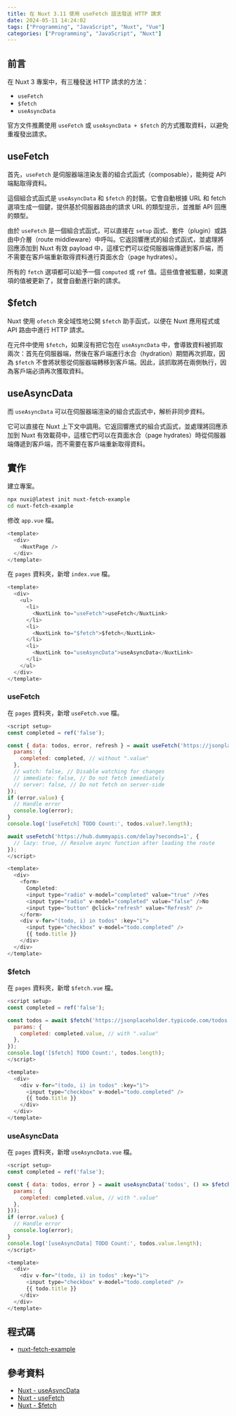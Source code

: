 ```yaml
---
title: 在 Nuxt 3.11 使用 useFetch 語法發送 HTTP 請求
date: 2024-05-11 14:24:02
tags: ["Programming", "JavaScript", "Nuxt", "Vue"]
categories: ["Programming", "JavaScript", "Nuxt"]
---
```


## 前言

在 Nuxt 3 專案中，有三種發送 HTTP 請求的方法：

- `useFetch`
- `$fetch`
- `useAsyncData`

官方文件推薦使用 `useFetch` 或 `useAsyncData + $fetch` 的方式獲取資料，以避免重複發出請求。

## useFetch

首先，`useFetch` 是伺服器端渲染友善的組合式函式（composable），能夠從 API 端點取得資料。

這個組合式函式是 `useAsyncData` 和 `$fetch` 的封裝。它會自動根據 URL 和 fetch 選項生成一個鍵，提供基於伺服器路由的請求 URL 的類型提示，並推斷 API 回應的類型。

由於 `useFetch` 是一個組合式函式，可以直接在 `setup` 函式、套件（plugin）或路由中介層（route middleware）中呼叫。它返回響應式的組合式函式，並處理將回應添加到 Nuxt 有效 payload 中，這樣它們可以從伺服器端傳遞到客戶端，而不需要在客戶端重新取得資料進行頁面水合（page hydrates）。

所有的 `fetch` 選項都可以給予一個 `computed` 或 `ref` 值。這些值會被監聽，如果選項的值被更新了，就會自動進行新的請求。

## $fetch

Nuxt 使用 `ofetch` 來全域性地公開 `$fetch` 助手函式，以便在 Nuxt 應用程式或 API 路由中進行 HTTP 請求。

在元件中使用 `$fetch`，如果沒有把它包在 `useAsyncData` 中，會導致資料被抓取兩次：首先在伺服器端，然後在客戶端進行水合（hydration）期間再次抓取，因為 `$fetch` 不會將狀態從伺服器端轉移到客戶端。因此，該抓取將在兩側執行，因為客戶端必須再次獲取資料。

## useAsyncData

而 `useAsyncData` 可以在伺服器端渲染的組合式函式中，解析非同步資料。

它可以直接在 Nuxt 上下文中調用。它返回響應式的組合式函式，並處理將回應添加到 Nuxt 有效載荷中，這樣它們可以在頁面水合（page hydrates）時從伺服器端傳遞到客戶端，而不需要在客戶端重新取得資料。

## 實作

建立專案。

```bash
npx nuxi@latest init nuxt-fetch-example
cd nuxt-fetch-example
```

修改 `app.vue` 檔。

```js
<template>
  <div>
    <NuxtPage />
  </div>
</template>
```

在 `pages` 資料夾，新增 `index.vue` 檔。

```js
<template>
  <div>
    <ul>
      <li>
        <NuxtLink to="useFetch">useFetch</NuxtLink>
      </li>
      <li>
        <NuxtLink to="$fetch">$fetch</NuxtLink>
      </li>
      <li>
        <NuxtLink to="useAsyncData">useAsyncData</NuxtLink>
      </li>
    </ul>
  </div>
</template>
```

### useFetch

在 `pages` 資料夾，新增 `useFetch.vue` 檔。

```js
<script setup>
const completed = ref('false');

const { data: todos, error, refresh } = await useFetch('https://jsonplaceholder.typicode.com/todos', {
  params: {
    completed: completed, // without ".value"
  },
  // watch: false, // Disable watching for changes
  // immediate: false, // Do not fetch immediately
  // server: false, // Do not fetch on server-side
});
if (error.value) {
  // Handle error
  console.log(error);
}
console.log('[useFetch] TODO Count:', todos.value?.length);

await useFetch('https://hub.dummyapis.com/delay?seconds=1', {
  // lazy: true, // Resolve async function after loading the route
});
</script>

<template>
  <div>
    <form>
      Completed:
      <input type="radio" v-model="completed" value="true" />Yes
      <input type="radio" v-model="completed" value="false" />No
      <input type="button" @click="refresh" value="Refresh" />
    </form>
    <div v-for="(todo, i) in todos" :key="i">
      <input type="checkbox" v-model="todo.completed" />
      {{ todo.title }}
    </div>
  </div>
</template>
```

### $fetch

在 `pages` 資料夾，新增 `$fetch.vue` 檔。

```js
<script setup>
const completed = ref('false');

const todos = await $fetch('https://jsonplaceholder.typicode.com/todos', {
  params: {
    completed: completed.value, // with ".value"
  },
});
console.log('[$fetch] TODO Count:', todos.length);
</script>

<template>
  <div>
    <div v-for="(todo, i) in todos" :key="i">
      <input type="checkbox" v-model="todo.completed" />
      {{ todo.title }}
    </div>
  </div>
</template>
```

### useAsyncData

在 `pages` 資料夾，新增 `useAsyncData.vue` 檔。

```js
<script setup>
const completed = ref('false');

const { data: todos, error } = await useAsyncData('todos', () => $fetch('https://jsonplaceholder.typicode.com/todos', {
  params: {
    completed: completed.value, // with ".value"
  },
}));
if (error.value) {
  // Handle error
  console.log(error);
}
console.log('[useAsyncData] TODO Count:', todos.value.length);
</script>

<template>
  <div>
    <div v-for="(todo, i) in todos" :key="i">
      <input type="checkbox" v-model="todo.completed" />
      {{ todo.title }}
    </div>
  </div>
</template>
```

## 程式碼

- [nuxt-fetch-example](https://github.com/memochou1993/nuxt-fetch-example)

## 參考資料

- [Nuxt - useAsyncData](https://nuxt.com/docs/api/composables/use-async-data)
- [Nuxt - useFetch](https://nuxt.com/docs/api/composables/use-fetch)
- [Nuxt - $fetch](https://nuxt.com/docs/api/utils/dollarfetch)
